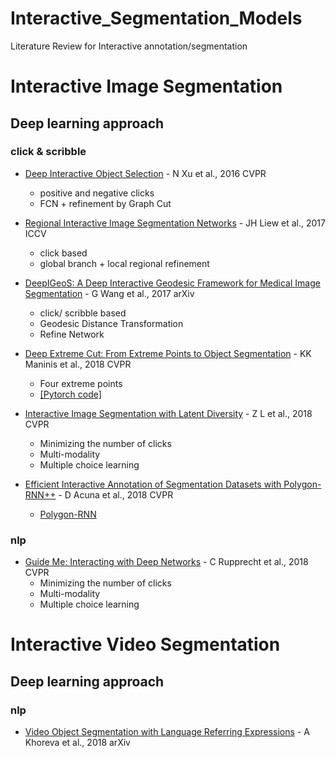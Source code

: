# Interactive_Segmentation_Models
Literature Review for Interactive annotation/segmentation 


# Interactive Image Segmentation 

## Deep learning approach 

### click & scribble
-    [Deep Interactive Object Selection](https://arxiv.org/pdf/1603.04042.pdf) - N Xu  et al.,  2016 CVPR  
		*  positive and negative clicks
		*  FCN + refinement by Graph Cut 
		
-    [Regional Interactive Image Segmentation Networks](https://ieeexplore.ieee.org/stamp/stamp.jsp?tp=&arnumber=8237559) - JH Liew  et al.,  2017 ICCV  
		* click based 
		*  global branch + local regional refinement 
		
-    [DeepIGeoS: A Deep Interactive Geodesic Framework for Medical Image Segmentation](https://arxiv.org/pdf/1707.00652.pdf) - G Wang  et al.,  2017 arXiv  
       * click/ scribble based 
       *  Geodesic Distance Transformation 
       *  Refine Network

-    [Deep Extreme Cut: From Extreme Points to Object Segmentation](https://arxiv.org/pdf/1711.09081.pdf](https://arxiv.org/pdf/1711.09081.pdf)) - KK Maninis  et al.,  2018 CVPR
       *  Four extreme points 
       *  [[Pytorch code]](https://github.com/scaelles/DEXTR-PyTorch/)


-    [Interactive Image Segmentation with Latent Diversity](http://vladlen.info/papers/interactive-segmentation.pdf) - Z L  et al.,  2018 CVPR
		*  Minimizing the number of clicks
		*  Multi-modality
		*  Multiple choice learning
-    [Efficient Interactive Annotation of Segmentation Datasets with Polygon-RNN++](https://arxiv.org/pdf/1803.09693.pdf) - D Acuna  et al.,  2018 CVPR  
		* [ Polygon-RNN](https://www.cs.toronto.edu/~urtasun/publications/castrejon_etal_cvpr17.pdf)
	
### nlp

-    [Guide Me: Interacting with Deep Networks](https://arxiv.org/pdf/1803.11544.pdf) - C Rupprecht et al.,  2018 CVPR 
		*  Minimizing the number of clicks
		*  Multi-modality
		*  Multiple choice learning

			

# Interactive Video Segmentation  

## Deep learning approach 

### nlp
-    [Video Object Segmentation with Language Referring Expressions](https://arxiv.org/pdf/1803.08006.pdf) - A Khoreva et al.,  2018 arXiv 

